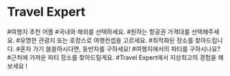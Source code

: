 # Travel Expert
#여행지 추천 어플
#국내와 해외를 선택하세요.
#원하는 항공권 가격대를 선택해주세요.
#유명한 관광지 또는 호캉스로 여행컨셉을 고르세요.
#최적화된 장소를 찾아드립니다.
#혼자 가기 쓸쓸하시다면, 동반자를 구하세요! 
#여행지에서의 파티를 구하시나요?
#근처에 가까운 파티 장소를 찾아드릴게요. 
#Travel Expert에서 지상최고의 경험을 해보세요 ! 

